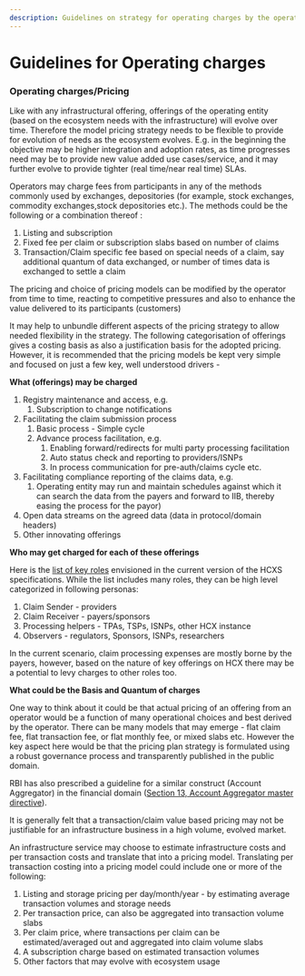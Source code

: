 ```yaml
---
description: Guidelines on strategy for operating charges by the operators
---
```


# Guidelines for Operating charges

### Operating charges/Pricing

Like with any infrastructural offering, offerings of the operating entity (based on the ecosystem needs with the infrastructure) will evolve over time. Therefore the model pricing strategy needs to be flexible to provide for evolution of needs as the ecosystem evolves. E.g. in the beginning the objective may be higher integration and adoption rates, as time progresses need may be to provide new value added use cases/service, and it may further evolve to provide tighter (real time/near real time) SLAs.

Operators may charge fees from participants in any of the methods commonly used by exchanges, depositories (for example, stock exchanges, commodity exchanges,stock depositories etc.). The methods could be the following or a combination thereof :

1. Listing and subscription
2. Fixed fee per claim or subscription slabs based on number of claims
3. Transaction/Claim specific fee based on special needs of a claim, say additional quantum of data exchanged, or number of times data is exchanged to settle a claim

The pricing and choice of pricing models can be modified by the operator from time to time, reacting to competitive pressures and also to enhance the value delivered to its participants (customers)

It may help to unbundle different aspects of the pricing strategy to allow needed flexibility in the strategy. The following categorisation of offerings gives a costing basis as also a justification basis for the adopted pricing. However, it is recommended that the pricing models be kept very simple and focused on just a few key, well understood drivers -

**What (offerings) may be charged**

1. Registry maintenance and access, e.g.
   1. Subscription to change notifications
2. Facilitating the claim submission process&#x20;
   1. Basic process - Simple cycle
   2. Advance process facilitation, e.g.
      1. Enabling forward/redirects for multi party processing facilitation
      2. Auto status check and reporting to providers/ISNPs
      3. In process communication for pre-auth/claims cycle etc.
3. Facilitating compliance reporting of the claims data, e.g.&#x20;
   1. Operating entity may run and maintain schedules against which it can search the data from the payers and forward to IIB, thereby easing the process for the payor)
4. Open data streams on the agreed data (data in protocol/domain headers)
5. Other innovating offerings&#x20;

**Who may get charged for each of these offerings**

Here is the [list of key roles](https://docs.swasth.app/v1.1-draft/hcx-domain-specifications/healthcare-operations-policies/access-control-roles) envisioned in the current version of the HCXS specifications. While the list includes many roles, they can be high level categorized in following personas:

1. Claim Sender - providers
2. Claim Receiver - payers/sponsors
3. Processing helpers - TPAs, TSPs, ISNPs, other HCX instance
4. Observers - regulators, Sponsors, ISNPs, researchers

In the current scenario, claim processing expenses are mostly borne by the payers, however, based on the nature of key offerings on HCX there may be a potential to levy charges to other roles too.

**What could be the Basis and Quantum of charges**

One way to think about it could be that actual pricing of an offering from an operator would be a function of many operational choices and best derived by the operator. There can be many models that may emerge - flat claim fee, flat transaction fee, or flat monthly fee, or mixed slabs etc. However the key aspect here would be that the pricing plan strategy is formulated using a robust governance process and transparently published in the public domain.

RBI has also prescribed a guideline for a similar construct (Account Aggregator) in the financial domain ([Section 13, Account Aggregator master directive](https://rbi.org.in/Scripts/BS\_ViewMasDirections.aspx?id=10598)).

It is generally felt that a transaction/claim value based pricing may not be justifiable for an infrastructure business in a high volume, evolved market.

An infrastructure service may choose to estimate infrastructure costs and per transaction costs and translate that into a pricing model. Translating per transaction costing into a pricing model could include one or more of the following:

1. Listing and storage pricing per day/month/year - by estimating average transaction volumes and storage needs
2. Per transaction price, can also be aggregated into transaction volume slabs
3. Per claim price, where transactions per claim can be estimated/averaged out and aggregated into claim volume slabs
4. A subscription charge based on estimated transaction volumes
5. Other factors that may evolve with ecosystem usage&#x20;
